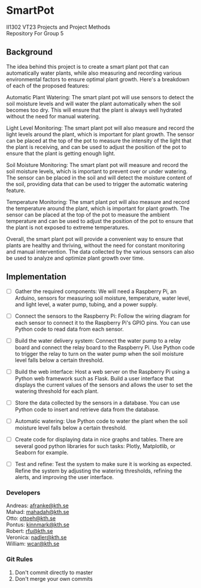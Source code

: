 # SmartPot
II1302 VT23 Projects and Project Methods  
Repository For Group 5

## Background
The idea behind this project is to create a smart plant pot that can automatically water plants, while also measuring and recording various environmental factors to ensure optimal plant growth. Here's a breakdown of each of the proposed features:

Automatic Plant Watering:
The smart plant pot will use sensors to detect the soil moisture levels and will water the plant automatically when the soil becomes too dry. This will ensure that the plant is always well hydrated without the need for manual watering.

Light Level Monitoring:
The smart plant pot will also measure and record the light levels around the plant, which is important for plant growth. The sensor can be placed at the top of the pot to measure the intensity of the light that the plant is receiving, and can be used to adjust the position of the pot to ensure that the plant is getting enough light.

Soil Moisture Monitoring:
The smart plant pot will measure and record the soil moisture levels, which is important to prevent over or under watering. The sensor can be placed in the soil and will detect the moisture content of the soil, providing data that can be used to trigger the automatic watering feature.

Temperature Monitoring:
The smart plant pot will also measure and record the temperature around the plant, which is important for plant growth. The sensor can be placed at the top of the pot to measure the ambient temperature and can be used to adjust the position of the pot to ensure that the plant is not exposed to extreme temperatures.

Overall, the smart plant pot will provide a convenient way to ensure that plants are healthy and thriving, without the need for constant monitoring and manual intervention. The data collected by the various sensors can also be used to analyze and optimize plant growth over time.

## Implementation
- [ ] Gather the required components: We will need a Raspberry Pi, an Arduino, sensors for measuring soil moisture, temperature, water level, and light level, a water pump, tubing, and a power supply.  
- [ ] Connect the sensors to the Raspberry Pi: Follow the wiring diagram for each sensor to connect it to the Raspberry Pi's GPIO pins. You can use Python code to read data from each sensor.
- [ ] Build the water delivery system: Connect the water pump to a relay board and connect the relay board to the Raspberry Pi. Use Python code to trigger the relay to turn on the water pump when the soil moisture level falls below a certain threshold.
- [ ] Build the web interface: Host a web server on the Raspberry Pi using a Python web framework such as Flask. Build a user interface that displays the current values of the sensors and allows the user to set the watering threshold for each plant.
- [ ] Store the data collected by the sensors in a database. You can use Python code to insert and retrieve data from the database.
- [ ] Automatic watering: Use Python code to water the plant when the soil moisture level falls below a certain threshold. 
- [ ] Create code for displaying data in nice graphs and tables. There are several good python libraries for such tasks: Plotly, Matplotlib, or Seaborn for example.
- [ ] Test and refine: Test the system to make sure it is working as expected. Refine the system by adjusting the watering thresholds, refining the alerts, and improving the user interface.


### Developers 
Andreas: afranke@kth.se  
Mahad: mahadah@kth.se  
Otto: ottoeh@kth.se  
Pontus: kinnmark@kth.se  
Robert: rfu@kth.se  
Veronica: nadler@kth.se  
William: wcar@kth.se  

### Git Rules
1. Don't commit directly to master  
2. Don't merge your own commits  
